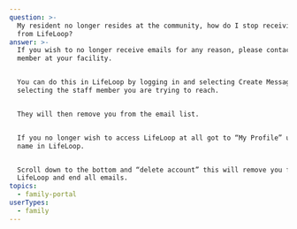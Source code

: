```yaml
---
question: >-
  My resident no longer resides at the community, how do I stop receiving emails
  from LifeLoop? 
answer: >-
  If you wish to no longer receive emails for any reason, please contact a staff
  member at your facility. 


  You can do this in LifeLoop by logging in and selecting Create Message and
  selecting the staff member you are trying to reach.  


  They will then remove you from the email list. 


  If you no longer wish to access LifeLoop at all got to “My Profile” under your
  name in LifeLoop. 


  Scroll down to the bottom and “delete account” this will remove you from
  LifeLoop and end all emails.
topics:
  - family-portal
userTypes:
  - family
---
```


